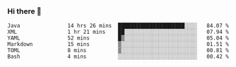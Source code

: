 ### Hi there 👋

<!--
**urzz/urzz** is a ✨ _special_ ✨ repository because its `README.md` (this file) appears on your GitHub profile.

Here are some ideas to get you started:

- 🔭 I’m currently working on ...
- 🌱 I’m currently learning ...
- 👯 I’m looking to collaborate on ...
- 🤔 I’m looking for help with ...
- 💬 Ask me about ...
- 📫 How to reach me: ...
- 😄 Pronouns: ...
- ⚡ Fun fact: ...
-->

<!--START_SECTION:waka-->

```text
Java               14 hrs 26 mins  █████████████████████░░░░   84.07 %
XML                1 hr 21 mins    ██░░░░░░░░░░░░░░░░░░░░░░░   07.94 %
YAML               52 mins         █▒░░░░░░░░░░░░░░░░░░░░░░░   05.04 %
Markdown           15 mins         ▒░░░░░░░░░░░░░░░░░░░░░░░░   01.51 %
TOML               8 mins          ▒░░░░░░░░░░░░░░░░░░░░░░░░   00.81 %
Bash               4 mins          ░░░░░░░░░░░░░░░░░░░░░░░░░   00.42 %
```

<!--END_SECTION:waka-->
